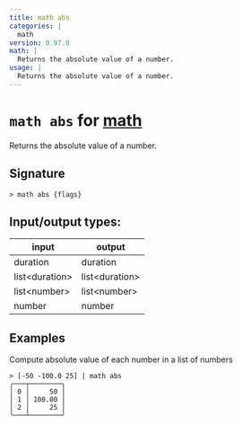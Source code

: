 ```yaml
---
title: math abs
categories: |
  math
version: 0.97.0
math: |
  Returns the absolute value of a number.
usage: |
  Returns the absolute value of a number.
---
```

<!-- This file is automatically generated. Please edit the command in https://github.com/nushell/nushell instead. -->

# `math abs` for [math](/commands/categories/math.md)

<div class='command-title'>Returns the absolute value of a number.</div>

## Signature

```> math abs {flags} ```


## Input/output types:

| input          | output         |
| -------------- | -------------- |
| duration       | duration       |
| list\<duration\> | list\<duration\> |
| list\<number\>   | list\<number\>   |
| number         | number         |
## Examples

Compute absolute value of each number in a list of numbers
```nu
> [-50 -100.0 25] | math abs
╭───┬────────╮
│ 0 │     50 │
│ 1 │ 100.00 │
│ 2 │     25 │
╰───┴────────╯

```
